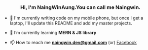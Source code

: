 <h3 align="center">Hi, I'm NaingWinAung.You can call me Naingwin.</h3>

- 🤝 I'm currently writing code on my mobile phone, but once I get a laptop, I'll update this README and add my master projects.

- 🌱 I’m currently learning **MERN & JS library**

- 📫 How to reach me **naingwin.dev@gmail.com** (or) [Facebook](https://www.facebook.com/naingwin.dev)
